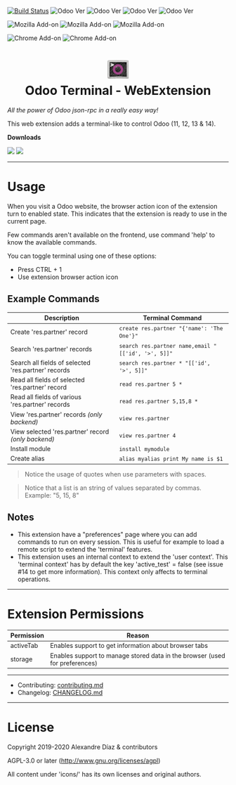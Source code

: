 [![Build Status](https://travis-ci.com/Tardo/OdooTerminal.svg?branch=master)](https://travis-ci.com/Tardo/OdooTerminal)
![Odoo Ver](https://img.shields.io/badge/Odoo-11.0-yellowgreen)
![Odoo Ver](https://img.shields.io/badge/Odoo-12.0-green)
![Odoo Ver](https://img.shields.io/badge/Odoo-13.0-green)
![Odoo Ver](https://img.shields.io/badge/Odoo-14.0-green)

![Mozilla Add-on](https://img.shields.io/amo/v/odoo-terminal?style=for-the-badge)
![Mozilla Add-on](https://img.shields.io/amo/users/odoo-terminal?style=for-the-badge)
![Mozilla Add-on](https://img.shields.io/amo/dw/odoo-terminal?style=for-the-badge)

![Chrome Add-on](https://img.shields.io/chrome-web-store/v/fdidojpjkbpfplcdmeaaehnjfkgpbhad?style=for-the-badge)
![Chrome Add-on](https://img.shields.io/chrome-web-store/users/fdidojpjkbpfplcdmeaaehnjfkgpbhad?style=for-the-badge)

<h1 align="center">
  <img src="icons/terminal-48.png" />
  <div>Odoo Terminal - WebExtension</div>
</h1>

_All the power of Odoo json-rpc in a really easy way!_

This web extension adds a terminal-like to control Odoo (11, 12, 13 & 14).

**Downloads**

[<img src="https://www.mozilla.org/media/protocol/img/logos/firefox/browser/logo-lg.3d9087ac44e8.png" width="64">](https://addons.mozilla.org/es/firefox/addon/odoo-terminal/)
[<img src="https://www.google.com/chrome/static/images/chrome-logo.svg" width="64">](https://chrome.google.com/webstore/detail/odoo-terminal/fdidojpjkbpfplcdmeaaehnjfkgpbhad)

---

# Usage

When you visit a Odoo website, the browser action icon of the extension turn to
enabled state. This indicates that the extension is ready to use in the current
page.

Few commands aren't available on the frontend, use command 'help' to know the
available commands.

You can toggle terminal using one of these options:

- Press CTRL + 1
- Use extension browser action icon

## Example Commands

| Description                                         | Terminal Command                                   |
| --------------------------------------------------- | -------------------------------------------------- |
| Create 'res.partner' record                         | `create res.partner "{'name': 'The One'}"`         |
| Search 'res.partner' records                        | `search res.partner name,email "[['id', '>', 5]]"` |
| Search all fields of selected 'res.partner' records | `search res.partner * "[['id', '>', 5]]"`          |
| Read all fields of selected 'res.partner' record    | `read res.partner 5 *`                             |
| Read all fields of various 'res.partner' records    | `read res.partner 5,15,8 *`                        |
| View 'res.partner' records _(only backend)_         | `view res.partner`                                 |
| View selected 'res.partner' record _(only backend)_ | `view res.partner 4`                               |
| Install module                                      | `install mymodule`                                 |
| Create alias                                        | `alias myalias print My name is $1`                |

> Notice the usage of quotes when use parameters with spaces.

> Notice that a list is an string of values separated by commas. Example: "5,
> 15, 8"

## Notes

- This extension have a "preferences" page where you can add commands to run on
  every session. This is useful for example to load a remote script to extend
  the 'terminal' features.
- This extension uses an internal context to extend the 'user context'. This
  'terminal context' has by default the key 'active_test' = false (see issue #14
  to get more information). This context only affects to terminal operations.

---

# Extension Permissions

| Permission | Reason                                                                      |
| ---------- | --------------------------------------------------------------------------- |
| activeTab  | Enables support to get information about browser tabs                       |
| storage    | Enables support to manage stored data in the browser (used for preferences) |

---

- Contributing: [contributing.md](./docs/contributing.md)
- Changelog: [CHANGELOG.md](CHANGELOG.md)

---

# License

Copyright 2019-2020 Alexandre Díaz & contributors

AGPL-3.0 or later (http://www.gnu.org/licenses/agpl)

All content under 'icons/' has its own licenses and original authors.
